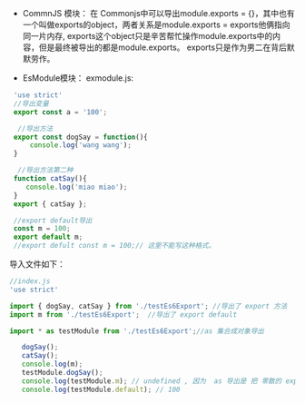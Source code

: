 * CommnJS 模块：
  在 Commonjs中可以导出module.exports = {}，其中也有一个叫做exports的object，两者关系是module.exports = exports他俩指向同一片内存, 
exports这个object只是辛苦帮忙操作module.exports中的内容，但是最终被导出的都是module.exports。 exports只是作为男二在背后默默劳作。

* EsModule模块： exmodule.js:
 ``` js
  'use strict'
  //导出变量
  export const a = '100';  

   //导出方法
  export const dogSay = function(){ 
      console.log('wang wang');
  }

   //导出方法第二种
  function catSay(){
     console.log('miao miao'); 
  }
  export { catSay };

  //export default导出
  const m = 100;
  export default m; 
  //export defult const m = 100;// 这里不能写这种格式。
 ```
 
 导入文件如下：
 ``` js 
 //index.js
'use strict'

import { dogSay, catSay } from './testEs6Export'; //导出了 export 方法 
import m from './testEs6Export';  //导出了 export default 

import * as testModule from './testEs6Export';//as 集合成对象导出

    dogSay();
    catSay();
    console.log(m);
    testModule.dogSay();
    console.log(testModule.m); // undefined , 因为  as 导出是 把 零散的 export 聚集在一起作为一个对象，而export default 是导出为 default属性。
    console.log(testModule.default); // 100
 ```
